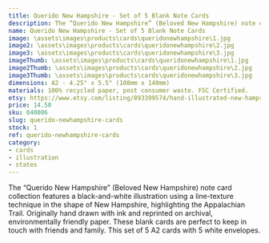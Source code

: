 ```yaml
---
title: Querido New Hampshire - Set of 5 Blank Note Cards
description: The “Querido New Hampshire” (Beloved New Hampshire) note card collection features a black-and-white illustration using a line-texture technique in the shape of New Hampshire, highlighting the Appalachian Trail. Originally hand drawn with ink and reprinted on archival, environmentally friendly paper.
name: Querido New Hampshire - Set of 5 Blank Note Cards
image: \assets\images\products\cards\queridonewhampshire\1.jpg
image2: \assets\images\products\cards\queridonewhampshire\2.jpg
image3: \assets\images\products\cards\queridonewhampshire\3.jpg
imageThumb: \assets\images\products\cards\queridonewhampshire\1.jpg
image2Thumb: \assets\images\products\cards\queridonewhampshire\2.jpg
image3Thumb: \assets\images\products\cards\queridonewhampshire\3.jpg
dimensions: A2 - 4.25" x 5.5" (108mm x 140mm)
materials: 100% recycled paper, post consumer waste. FSC Certified.
etsy: https://www.etsy.com/listing/893399574/hand-illustrated-new-hampshire
price: 14.50
sku: 040006
slug: querido-newhampshire-cards
stock: 1
ref: querido-newhampshire-cards
category:
- cards
- illustration
- states
---
```

The “Querido New Hampshire” (Beloved New Hampshire) note card collection features a black-and-white illustration using a line-texture technique in the shape of New Hampshire, highlighting the Appalachian Trail. Originally hand drawn with ink and reprinted on archival, environmentally friendly paper. These blank cards are perfect to keep in touch with friends and family. This set of 5 A2 cards with 5 white envelopes.
